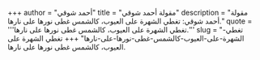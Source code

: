+++
author = "أحمد شوقي"
title = "مقولة أحمد شوقي"
description = "مقولة أحمد شوقي: تغطي الشهرة على العيوب، كالشمس غطى نورها على نارها."
quote = '''تغطي الشهرة على العيوب، كالشمس غطى نورها على نارها.'''
slug = "تغطي-الشهرة-على-العيوب-كالشمس-غطى-نورها-على-نارها"
+++
تغطي الشهرة على العيوب، كالشمس غطى نورها على نارها.
